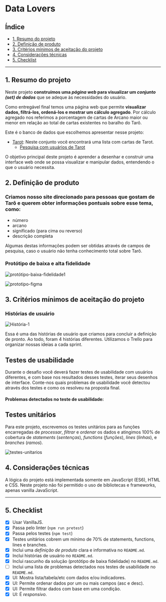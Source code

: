 # Data Lovers

## Índice


* [1. Resumo do projeto](#1-resumo-do-projeto)
* [2. Definição de produto](#2-definição-de-produto)
* [3. Critérios mínimos de aceitação do projeto](#3-critérios-mínimos-de-aceitação-do-projeto)
* [4. Considerações técnicas](#4-considerações-técnicas)
* [5. Checklist](#5-checklist)

***

## 1. Resumo do projeto

Neste projeto **construímos uma _página web_ para visualizar um _conjunto
(set) de dados_** que se adeque às necessidades do usuário.

Como entregável final temos uma página web que permite **visualizar dados,
filtrá-los, ordená-los e mostrar um cálculo agregado**. Por cálculo agregado nos
referimos a porcentagem de cartas de Arcano maior ou menor em relação ao total de
cartas existentes no baralho do Tarô.

Este é o banco de dados que escolhemos apresentar nesse projeto:

* [Tarot](src/data/tarot/tarot.json): Neste conjunto você encontrará uma
  lista com cartas de Tarot.
  - [Pesquisa com usuários de Tarot](src/data/tarot/README.pt.md)

O objetivo principal deste projeto é aprender a desenhar e construir uma
interface web onde se possa visualizar e manipular dados, entendendo o que o
usuário necessita.

## 2. Definição de produto

### Criamos nosso site direcionado para pessoas que gostam de Tarô e querem obter informações pontuais sobre esse tema, como:

- número
- arcano
- significado (para cima ou reverso)
- descrição completa

Algumas destas informações podem ser obtidas através de campos de pesquisa, caso o usuário não tenha conhecimento total sobre Tarô.

### Protótipo de baixa e alta fidelidade

![protótipo-baixa-fidelidade1](https://github.com/amandascam03/SAP010-data-lovers/assets/131325234/f458b1ec-59c4-4350-bd38-38704ac2fe71)

![prototipo-figma](https://github.com/CamilaVerso/SAP010-data-lovers/assets/90690380/3591bea9-fd08-4922-953a-5b471870f74b)


## 3. Critérios mínimos de aceitação do projeto

### Histórias de usuário

![História-1](https://github.com/amandascam03/SAP010-data-lovers/assets/131325234/edfbe19b-6698-4843-b861-6738227bf8e8)

Essa é uma das histórias de usuário que criamos para concluir a definição de pronto.
Ao todo, foram 4 histórias diferentes. Utilizamos o Trello para organizar nossas
ideias a cada sprint.

## Testes de usabilidade

Durante o desafio você deverá fazer testes de usabilidade com usuários
diferentes, e com base nos resultados desses testes, iterar seus desenhos de
interface. Conte-nos quais problemas de usabilidade você detectou através dos
testes e como os resolveu na proposta final.

#### Problemas detectados no teste de usabilidade:

## Testes unitários

Para este projeto, escrevemos os testes unitários para as funções encarregadas de _processar_,
_filtrar_ e _ordenar_ os dados e atingimos 100% de cobertura de _statements_
(_sentenças_), _functions_ (_funções_), _lines_ (_linhas_), e _branches_
(_ramos_).

![testes-unitarios](https://github.com/amandascam03/SAP010-data-lovers/assets/131325234/99d3ccf6-5d3a-40fc-a446-89144696625d)

## 4. Considerações técnicas

A lógica do projeto está implementada somente em JavaScript (ES6), HTML e
CSS. Neste projeto não foi permitido o uso de bibliotecas e frameworks, apenas
vanilla JavaScript.

***

## 5. Checklist

* [x] Usar VanillaJS.
* [x] Passa pelo linter (`npm run pretest`)
* [x] Passa pelos testes (`npm test`)
* [x] Testes unitários cobrem um mínimo de 70% de statements, functions, lines e
  branches.
* [x] Inclui uma _definição de produto_ clara e informativa no `README.md`.
* [x] Inclui histórias de usuário no `README.md`.
* [x] Inclui rascunho da solução (protótipo de baixa fidelidade) no `README.md`.
* [ ] Inclui uma lista de problemas detectados nos testes de usabilidade no
  `README.md`.
* [x] UI: Mostra lista/tabela/etc com dados e/ou indicadores.
* [x] UI: Permite ordenar dados por um ou mais campos (asc e desc).
* [x] UI: Permite filtrar dados com base em uma condição.
* [x] UI: É _responsivo_.
